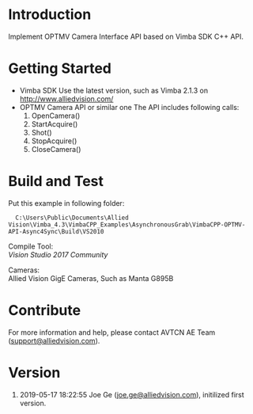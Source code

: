 # Introduction 
Implement OPTMV Camera Interface API based on Vimba SDK C++ API.

# Getting Started
* Vimba SDK
  Use the latest version, such as Vimba 2.1.3 on http://www.alliedvision.com/
* OPTMV Camera API or similar one
  The API includes following calls:
  1. OpenCamera()
  2. StartAcquire()
  3. Shot()
  4. StopAcquire()
  5. CloseCamera()



# Build and Test

  Put this example in following folder:
  ```
    C:\Users\Public\Documents\Allied Vision\Vimba_4.3\VimbaCPP_Examples\AsynchronousGrab\VimbaCPP-OPTMV-API-Async4Sync\Build\VS2010
  ```

  Compile Tool:  
    *Vision Studio 2017 Community*

  Cameras:  
  Allied Vision GigE Cameras, Such as Manta G895B

# Contribute
  For more information and help, please contact AVTCN AE Team (support@alliedvision.com).


# Version
  1. 2019-05-17 18:22:55 Joe Ge (joe.ge@alliedvision.com), initilized first version.